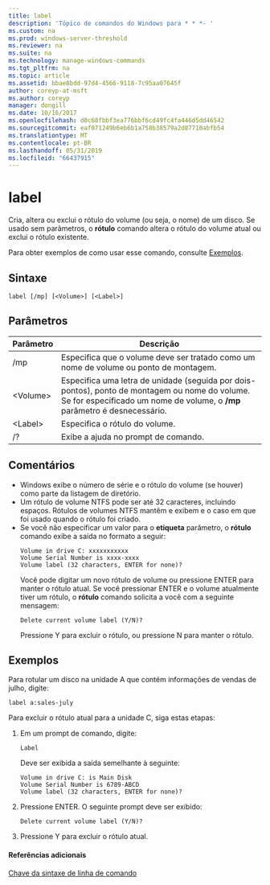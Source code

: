 ```yaml
---
title: label
description: 'Tópico de comandos do Windows para * * *- '
ms.custom: na
ms.prod: windows-server-threshold
ms.reviewer: na
ms.suite: na
ms.technology: manage-windows-commands
ms.tgt_pltfrm: na
ms.topic: article
ms.assetid: bbae8bdd-97d4-4566-9118-7c95aa07645f
author: coreyp-at-msft
ms.author: coreyp
manager: dongill
ms.date: 10/16/2017
ms.openlocfilehash: d0c68fbbf3ea776bbf6cd49fc4fa446d5dd46542
ms.sourcegitcommit: eaf071249b6eb6b1a758b38579a2d87710abfb54
ms.translationtype: MT
ms.contentlocale: pt-BR
ms.lasthandoff: 05/31/2019
ms.locfileid: "66437915"
---
```

# <a name="label"></a>label



Cria, altera ou exclui o rótulo do volume (ou seja, o nome) de um disco. Se usado sem parâmetros, o **rótulo** comando altera o rótulo do volume atual ou exclui o rótulo existente.

Para obter exemplos de como usar esse comando, consulte [Exemplos](#BKMK_examples).

## <a name="syntax"></a>Sintaxe

```
label [/mp] [<Volume>] [<Label>]
```

## <a name="parameters"></a>Parâmetros

|Parâmetro|Descrição|
|---------|-----------|
|/mp|Especifica que o volume deve ser tratado como um nome de volume ou ponto de montagem.|
|\<Volume>|Especifica uma letra de unidade (seguida por dois-pontos), ponto de montagem ou nome do volume. Se for especificado um nome de volume, o **/mp** parâmetro é desnecessário.|
|\<Label>|Especifica o rótulo do volume.|
|/?|Exibe a ajuda no prompt de comando.|

## <a name="remarks"></a>Comentários

- Windows exibe o número de série e o rótulo do volume (se houver) como parte da listagem de diretório.
- Um rótulo de volume NTFS pode ser até 32 caracteres, incluindo espaços. Rótulos de volumes NTFS mantêm e exibem e o caso em que foi usado quando o rótulo foi criado.
- Se você não especificar um valor para o **etiqueta** parâmetro, o **rótulo** comando exibe a saída no formato a seguir:  
  ```
  Volume in drive C: xxxxxxxxxxx 
  Volume Serial Number is xxxx-xxxx 
  Volume label (32 characters, ENTER for none)?
  ```  
  Você pode digitar um novo rótulo de volume ou pressione ENTER para manter o rótulo atual. Se você pressionar ENTER e o volume atualmente tiver um rótulo, o **rótulo** comando solicita a você com a seguinte mensagem:  
  ```
  Delete current volume label (Y/N)?
  ```  
  Pressione Y para excluir o rótulo, ou pressione N para manter o rótulo.

## <a name="BKMK_examples"></a>Exemplos

Para rotular um disco na unidade A que contém informações de vendas de julho, digite:
```
label a:sales-july
```
Para excluir o rótulo atual para a unidade C, siga estas etapas:
1. Em um prompt de comando, digite:  
   ```
   Label
   ```  
   Deve ser exibida a saída semelhante à seguinte:  
   ```
   Volume in drive C: is Main Disk
   Volume Serial Number is 6789-ABCD
   Volume label (32 characters, ENTER for none)?
   ```  
2. Pressione ENTER. O seguinte prompt deve ser exibido:  
   ```
   Delete current volume label (Y/N)?
   ```  
3. Pressione Y para excluir o rótulo atual.

#### <a name="additional-references"></a>Referências adicionais

[Chave da sintaxe de linha de comando](command-line-syntax-key.md)